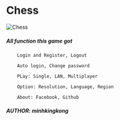 # Chess

![Chess](https://i.imgur.com/kcifKLG.png)

<h5>All function this game got </h5>  
        
        Login and Register, Logout
        
        Auto login, Change password
             
        PLay: Single, LAN, Multiplayer
        
        Option: Resolution, Language, Region
        
        About: Facebook, Github
        
<h5>AUTHOR: minhkingkong</h5>
